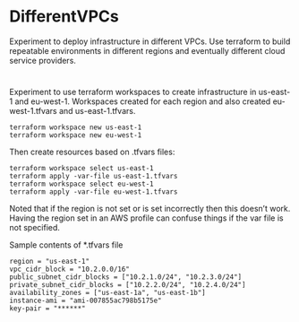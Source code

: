 # DifferentVPCs
Experiment to deploy infrastructure in different VPCs. Use terraform to build repeatable environments in different regions and eventually different cloud service providers. 
#
#
Experiment to use terraform workspaces to create infrastructure in us-east-1 and eu-west-1. Workspaces created for each region and also created eu-west-1.tfvars and us-east-1.tfvars.
```
terraform workspace new us-east-1
terraform workspace new eu-west-1
```
Then create resources based on .tfvars files:
```
terraform workspace select us-east-1
terraform apply -var-file us-east-1.tfvars
terraform workspace select eu-west-1
terraform apply -var-file eu-west-1.tfvars
```
Noted that if the region is not set or is set incorrectly then this doesn’t work. Having the region set in an AWS profile can confuse things if the var file is not specified. 

Sample contents of *.tfvars file

```
region = "us-east-1"
vpc_cidr_block = "10.2.0.0/16"
public_subnet_cidr_blocks = ["10.2.1.0/24", "10.2.3.0/24"]
private_subnet_cidr_blocks = ["10.2.2.0/24", "10.2.4.0/24"]
availability_zones = ["us-east-1a", "us-east-1b"]
instance-ami = "ami-007855ac798b5175e"
key-pair = "******"
```
